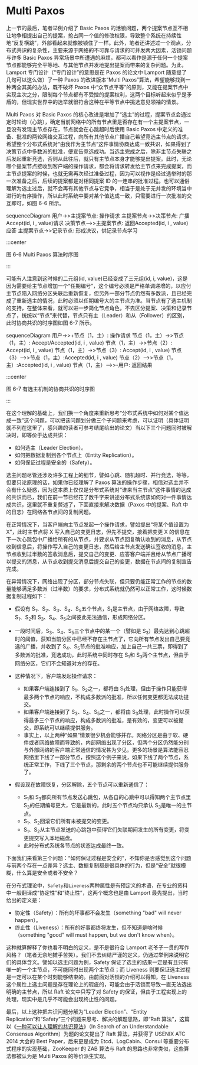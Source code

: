 # Multi Paxos

上一节的最后，笔者举例介绍了 Basic Paxos 的活锁问题，两个提案节点互不相让地争相提出自己的提案，抢占同一个值的修改权限，导致整个系统在持续性地“反复横跳”，外部看起来就像被锁住了一样。此外，笔者还讲述过一个观点，分布式共识的复杂性，主要来源于网络的不可靠与请求的可并发两大因素，活锁问题与许多 Basic Paxos 异常场景中所遭遇的麻烦，都可以看作是源于任何一个提案节点都能够完全平等地、与其他节点并发地提出提案而带来的复杂问题。为此，Lamport 专门设计（“专门设计”的意思是在 Paxos 的论文中 Lamport 随意提了几句可以这么做）了一种 Paxos 的改进版本“Multi Paxos”算法，希望能够找到一种两全其美的办法，既不破坏 Paxos 中“众节点平等”的原则，又能在提案节点中实现主次之分，限制每个节点都有不受控的提案权利，这两个目标听起来似乎是矛盾的，但现实世界中的选举就很符合这种在平等节点中挑选意见领袖的情景。

Multi Paxos 对 Basic Paxos 的核心改进是增加了“选主”的过程，提案节点会通过定时轮询（心跳），确定当前网络中的所有节点里是否存在有一个主提案节点，一旦没有发现主节点存在，节点就会在心跳超时后使用 Basic Paxos 中定义的准备、批准的两轮网络交互过程，向所有其他节点广播自己希望竞选主节点的请求，希望整个分布式系统对“由我作为主节点”这件事情协商达成一致共识，如果得到了决策节点中多数派的批准，便宣告竞选成功。当选主完成之后，除非主节点失联之后发起重新竞选，否则从此往后，就只有主节点本身才能够提出提案。此时，无论哪个提案节点接收到客户端的操作请求，都会将请求转发给主节点来完成提案，而主节点提案的时候，也就无需再次经过准备过程，因为可以视作是经过选举时的那一次准备之后，后续的提案都是对相同提案 ID 的一连串的批准过程。也可以通俗理解为选主过后，就不会再有其他节点与它竞争，相当于是处于无并发的环境当中进行的有序操作，所以此时系统中要对某个值达成一致，只需要进行一次批准的交互即可，如图 6-6 所示。

<mermaid style="margin-bottom: 0px">
sequenceDiagram
    用户->>主提案节点: 操作请求
	主提案节点->>决策节点: 广播Accept(id, i , value)请求
	决策节点-->>主提案节点: 返回Accepted(id, i , value)应答
	主提案节点->>记录节点: 形成决议，供记录节点学习
</mermaid>

:::center

图 6-6 Multi Paxos 算法时序图

:::

可能有人注意到这时候的二元组(id, value)已经变成了三元组(id, i, value)，这是因为需要给主节点增加一个“任期编号”，这个编号必须是严格单调递增的，以应付主节点陷入网络分区失联后重新恢复，但另外一部分节点仍然有多数派，且已经完成了重新选主的情况，此时必须以任期编号大的主节点为准。当节点有了选主机制的支持，在整体来看，就可以进一步简化节点角色，不去区分提案、决策和记录节点了，统统以“节点”来代替，节点只有主（Leader）和从（Follower）的区别，此时协商共识的时序图如图 6-7 所示。

<mermaid style="margin-bottom: 0px">
sequenceDiagram
    用户->>+节点（1，主）: 操作请求
    节点（1，主）->>节点（1，主）: Accept/Accepted(id, i , value)
	节点（1，主）->>节点（2）: Accept(id, i , value)
	节点（1，主）->>节点（3）: Accept(id, i , value)
	节点（3）-->>节点（1，主）:Accepted(id, i , value)
	节点（2）-->>节点（1，主）:Accepted(id, i , value)
	节点（1，主）-->>-用户: 返回结果

</mermaid>

:::center

图 6-7 有选主机制的协商共识的时序图

:::

在这个理解的基础上，我们换一个角度来重新思考“分布式系统中如何对某个值达成一致”这个问题，可以把该问题划分做三个子问题来考虑，可以证明（具体证明就不列在这里了，感兴趣的读者可参考结尾给出的论文）当以下三个问题同时被解决时，即等价于达成共识：

- 如何选主（Leader Election）。
- 如何把数据复制到各个节点上（Entity Replication）。
- 如何保证过程是安全的（Safety）。

选主问题尽管还涉及许多工程上的细节，譬如心跳、随机超时、并行竞选，等等，但要只论原理的话，如果你已经理解了 Paxos 算法的操作步骤，相信对选主并不会有什么疑惑，因为这本质上仅仅是分布式系统对“谁来当主节点”这件事情的达成的共识而已，我们在前一节已经花了数千字来讲述分布式系统该如何对一件事情达成共识，这里就不重复赘述了，下面直接来解决数据（Paxos 中的提案、Raft 中的日志）在网络各节点间的复制问题。

在正常情况下，当客户端向主节点发起一个操作请求，譬如提出“将某个值设置为 X”，此时主节点将 X 写入自己的变更日志，但先不提交，接着把变更 X 的信息在下一次心跳包中广播给所有的从节点，并要求从节点回复确认收到的消息，从节点收到信息后，将操作写入自己的变更日志，然后给主节点发送确认签收的消息，主节点收到过半数的签收消息后，提交自己的变更、应答客户端并且给从节点广播可以提交的消息，从节点收到提交消息后提交自己的变更，数据在节点间的复制宣告完成。

在异常情况下，网络出现了分区，部分节点失联，但只要仍能正常工作的节点的数量能够满足多数派（过半数）的要求，分布式系统就仍然可以正常工作，这时候数据复制过程如下：

- 假设有 S<sub>1</sub>、S<sub>2</sub>、S<sub>3</sub>、S<sub>4</sub>、S<sub>5</sub>五个节点，S<sub>1</sub>是主节点，由于网络故障，导致 S<sub>1</sub>、S<sub>2</sub>和 S<sub>3</sub>、S<sub>4</sub>、S<sub>5</sub>之间彼此无法通信，形成网络分区。

- 一段时间后，S<sub>3</sub>、S<sub>4</sub>、S<sub>5</sub>三个节点中的某一个（譬如是 S<sub>3</sub>）最先达到心跳超时的阈值，获知当前分区中已经不存在主节点了，它向所有节点发出自己要竞选的广播，并收到了 S<sub>4</sub>、S<sub>5</sub>节点的批准响应，加上自己一共三票，即得到了多数派的批准，竞选成功，此时系统中同时存在 S<sub>1</sub>和 S<sub>3</sub>两个主节点，但由于网络分区，它们不会知道对方的存在。
- 这种情况下，客户端发起操作请求：
  - 如果客户端连接到了 S<sub>1</sub>、S<sub>2</sub>之一，都将由 S<sub>1</sub>处理，但由于操作只能获得最多两个节点的响应，不构成多数派的批准，所以任何变更都无法成功提交。
  - 如果客户端连接到了 S<sub>3</sub>、S<sub>4</sub>、S<sub>5</sub>之一，都将由 S<sub>3</sub>处理，此时操作可以获得最多三个节点的响应，构成多数派的批准，是有效的，变更可以被提交，即系统可以继续提供服务。
  - 事实上，以上两种“如果”情景很少机会能够并存。网络分区是由于软、硬件或者网络故障而导致的，内部网络出现了分区，但两个分区仍然能分别与外部网络的客户端正常通信的情况甚为少见。更多的场景是算法能容忍网络里下线了一部分节点，按照这个例子来说，如果下线了两个节点，系统正常工作，下线了三个节点，那剩余的两个节点也不可能继续提供服务了。
- 假设现在故障恢复，分区解除，五个节点可以重新通信了：
  - S<sub>1</sub>和 S<sub>3</sub>都向所有节点发送心跳包，从各自的心跳中可以得知两个主节点里 S<sub>3</sub>的任期编号更大，它是最新的，此时五个节点均只承认 S<sub>3</sub>是唯一的主节点。
  - S<sub>1</sub>、S<sub>2</sub>回滚它们所有未被提交的变更。
  - S<sub>1</sub>、S<sub>2</sub>从主节点发送的心跳包中获得它们失联期间发生的所有变更，将变更提交写入本地磁盘。
  - 此时分布式系统各节点的状态达成最终一致。

下面我们来看第三个问题：“如何保证过程是安全的”，不知你是否感觉到这个问题与前两个存在一点差异？选主、数据复制都是很具体的行为，但是“安全”就很模糊，什么算是安全或者不安全？

在分布式理论中，`Safety`和`Liveness`两种属性是有预定义的术语，在专业的资料中一般翻译成“协定性”和“终止性”，这两个概念也是由 Lamport 最先提出，当时给出的定义是：

- 协定性（Safety）：所有的坏事都不会发生（something "bad" will never happen）。
- 终止性（Liveness）：所有的好事都终将发生，但不知道是啥时候（something "good" will must happen, but we don't know when）。

这种就算解释了你也看不明白的定义，是不是很符合 Lamport 老爷子一贯的写作风格？（笔者无奈地摊手苦笑）。我们不去纠结严谨的定义，仍通过举例来说明它们的具体含义。譬如以选主问题为例，Safety 保证了选主的结果一定是有且只有唯一的一个主节点，不可能同时出现两个主节点；而 Liveness 则要保证选主过程是一定可以在某个时刻能够结束的。由前面对活锁的介绍可以得知，在 Liveness 这个属性上选主问题是存在理论上的瑕疵的，可能会由于活锁而导致一直无法选出明确的主节点，所以 Raft 论文中只写了对 Safety 的保证，但由于工程实现上的处理，现实中是几乎不可能会出现终止性的问题。

最后，以上这种把共识问题分解为“Leader Election”、“Entity Replication”和“Safety”三个问题来思考、解决的解题思路，即“Raft 算法”，这篇以《[一种可以让人理解的共识算法](https://web.stanford.edu/~ouster/cgi-bin/papers/raft-atc14)》（In Search of an Understandable Consensus Algorithm）为题的论文提出了 Raft 算法，并获得了 USENIX ATC 2014 大会的 Best Paper，后来更是成为 Etcd、LogCabin、Consul 等重要分布式程序的实现基础，ZooKeeper 的 ZAB 算法与 Raft 的思路也非常类似，这些算法都被认为是 Multi Paxos 的等价派生实现。
